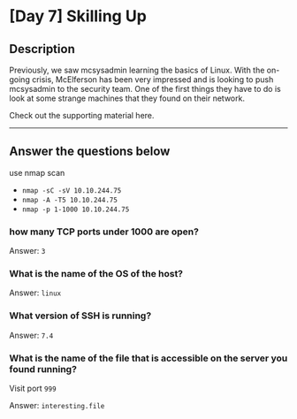 # [Day 7] Skilling Up

## Description
Previously, we saw mcsysadmin learning the basics of Linux. With the on-going crisis, McElferson has been very impressed and is looking to push mcsysadmin to the security team. One of the first things they have to do is look at some strange machines that they found on their network. 

Check out the supporting material here.

----

## Answer the questions below

use nmap scan 
- `nmap -sC -sV 10.10.244.75`
- `nmap -A -T5 10.10.244.75`
- `nmap -p 1-1000 10.10.244.75`

### how many TCP ports under 1000 are open?

Answer: `3`

### What is the name of the OS of the host?

Answer: `linux`

### What version of SSH is running?

Answer: `7.4`

### What is the name of the file that is accessible on the server you found running?

Visit port `999`

Answer: `interesting.file`
